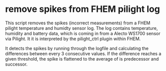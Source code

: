 # remove spikes from FHEM pilight log
This script removes the spikes (incorrect measurements) from a FHEM pilight temperature and humidty sensor log.
The log contains temperature, humidity and battery data, which is coming in from a Alecto WS1700 sensor via Pilight.
It it is interpreted by the pilight_ctrl plugin within FHEM.

It detects the spikes by running through the logfile and calculating the differences between every 3 consecutive values.
If the difference reaches a given threshold, the spike is flattened to the average of is predecessor and successor.
